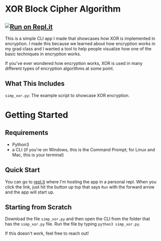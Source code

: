 # XOR Block Cipher Algorithm
## [![Run on Repl.it](https://repl.it/badge/github/crc8109/XOR-Encryption)](https://repl.it/github/crc8109/XOR-Encryption)
This is a simple CLI app I made that showcases how XOR is implemented in encryption. I made this because we learned about how encryption works in my grad class and I wanted a tool to help people visualize how one of the basic techniques in encryption works.

If you've ever wondered how encryption works, XOR is used in many different types of encryption algorithms at some point.

## What This Includes
`simp_xor.py`: The example script to showcase XOR encryption.

# Getting Started

## Requirements
* Python3
* a CLI (if you're on Windows, this is the Command Prompt; for Linux and Mac, this is your terminal)

## Quick Start
You can go to [repl.it](https://repl.it/@crc8109/XOR-Encryption#.replit) where I'm hosting the app in a personal repl. When you click the link, just hit the button up top that says `Run` with the forward arrow and the app will start up.

## Starting from Scratch
Download the file `simp_xor.py` and then open the CLI from the folder that has the `simp_xor.py` file. Run the file by typing `python3 simp_xor.py`.

If this doesn't work, feel free to reach out!
